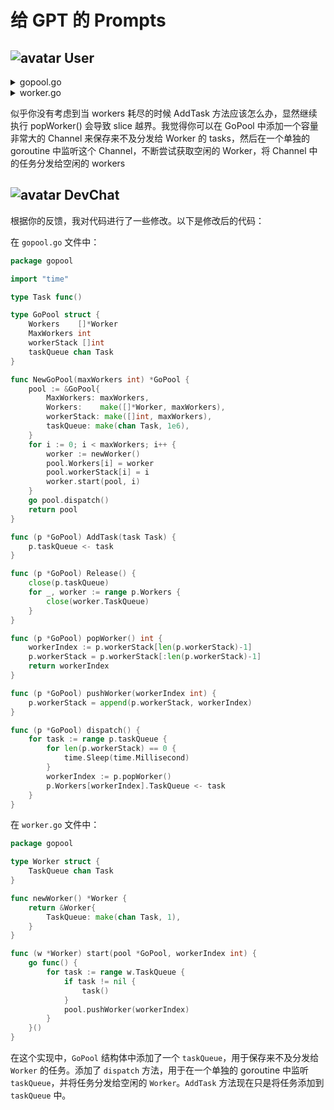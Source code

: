 # 给 GPT 的 Prompts

## ![avatar](../../assets/icons/avatar_spaceman.png) **User**

<details>
<summary>gopool.go</summary>
package gopool

type Task func()

type GoPool struct {
    Workers    []*Worker
    MaxWorkers int
    workerStack []int
}

func NewGoPool(maxWorkers int) *GoPool {
    pool := &GoPool{
        MaxWorkers: maxWorkers,
        Workers:    make([]*Worker, maxWorkers),
        workerStack: make([]int, maxWorkers),
    }
    for i := 0; i < maxWorkers; i++ {
        worker := newWorker()
        pool.Workers[i] = worker
        pool.workerStack[i] = i
        worker.start(pool, i)
    }
    return pool
}

func (p *GoPool) AddTask(task Task) {
    workerIndex := p.popWorker()
    p.Workers[workerIndex].TaskQueue <- task
}

func (p *GoPool) Release() {
    for _, worker := range p.Workers {
        close(worker.TaskQueue)
    }
}

func (p *GoPool) popWorker() int {
    workerIndex := p.workerStack[len(p.workerStack)-1]
    p.workerStack = p.workerStack[:len(p.workerStack)-1]
    return workerIndex
}

func (p *GoPool) pushWorker(workerIndex int) {
    p.workerStack = append(p.workerStack, workerIndex)
}
</details>

<details>
<summary>worker.go</summary>
package gopool

type Worker struct {
    TaskQueue chan Task
}

func newWorker() *Worker {
    return &Worker{
        TaskQueue: make(chan Task, 1),
    }
}

func (w *Worker) start(pool *GoPool, workerIndex int) {
    go func() {
        for task := range w.TaskQueue {
            if task != nil {
                task()
            }
            pool.pushWorker(workerIndex)
        }
    }()
}
</details>

似乎你没有考虑到当 workers 耗尽的时候 AddTask 方法应该怎么办，显然继续执行 popWorker() 会导致 slice 越界。我觉得你可以在 GoPool 中添加一个容量非常大的 Channel 来保存来不及分发给 Worker 的 tasks，然后在一个单独的 goroutine 中监听这个 Channel，不断尝试获取空闲的 Worker，将 Channel 中的任务分发给空闲的 workers

## ![avatar](../../assets/icons/avatar_devchat.svg) **DevChat**

根据你的反馈，我对代码进行了一些修改。以下是修改后的代码：

在 `gopool.go` 文件中：

```go
package gopool

import "time"

type Task func()

type GoPool struct {
    Workers    []*Worker
    MaxWorkers int
    workerStack []int
    taskQueue chan Task
}

func NewGoPool(maxWorkers int) *GoPool {
    pool := &GoPool{
        MaxWorkers: maxWorkers,
        Workers:    make([]*Worker, maxWorkers),
        workerStack: make([]int, maxWorkers),
        taskQueue: make(chan Task, 1e6),
    }
    for i := 0; i < maxWorkers; i++ {
        worker := newWorker()
        pool.Workers[i] = worker
        pool.workerStack[i] = i
        worker.start(pool, i)
    }
    go pool.dispatch()
    return pool
}

func (p *GoPool) AddTask(task Task) {
    p.taskQueue <- task
}

func (p *GoPool) Release() {
    close(p.taskQueue)
    for _, worker := range p.Workers {
        close(worker.TaskQueue)
    }
}

func (p *GoPool) popWorker() int {
    workerIndex := p.workerStack[len(p.workerStack)-1]
    p.workerStack = p.workerStack[:len(p.workerStack)-1]
    return workerIndex
}

func (p *GoPool) pushWorker(workerIndex int) {
    p.workerStack = append(p.workerStack, workerIndex)
}

func (p *GoPool) dispatch() {
    for task := range p.taskQueue {
        for len(p.workerStack) == 0 {
            time.Sleep(time.Millisecond)
        }
        workerIndex := p.popWorker()
        p.Workers[workerIndex].TaskQueue <- task
    }
}
```

在 `worker.go` 文件中：

```go
package gopool

type Worker struct {
    TaskQueue chan Task
}

func newWorker() *Worker {
    return &Worker{
        TaskQueue: make(chan Task, 1),
    }
}

func (w *Worker) start(pool *GoPool, workerIndex int) {
    go func() {
        for task := range w.TaskQueue {
            if task != nil {
                task()
            }
            pool.pushWorker(workerIndex)
        }
    }()
}
```

在这个实现中，`GoPool` 结构体中添加了一个 `taskQueue`，用于保存来不及分发给 `Worker` 的任务。添加了 `dispatch` 方法，用于在一个单独的 goroutine 中监听 `taskQueue`，并将任务分发给空闲的 `Worker`。`AddTask` 方法现在只是将任务添加到 `taskQueue` 中。
